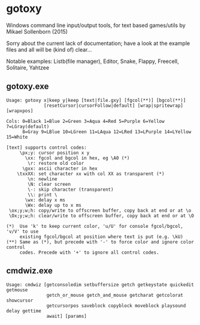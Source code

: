 # gotoxy
Windows command line input/output tools, for text based games/utils by Mikael Sollenborn (2015)

Sorry about the current lack of documentation; have a look at the example files and all will be (kind of) clear...

Notable examples: Listb(file manager), Editor, Snake, Flappy, Freecell, Solitaire, Yahtzee


gotoxy.exe
----------
```
Usage: gotoxy x|keep y|keep [text|file.gxy] [fgcol(**)] [bgcol(**)]
              [resetCursor|cursorFollow|default] [wrap|spritewrap] [wrapxpos]

Cols: 0=Black 1=Blue 2=Green 3=Aqua 4=Red 5=Purple 6=Yellow 7=LGray(default)
      8=Gray 9=LBlue 10=LGreen 11=LAqua 12=LRed 13=LPurple 14=LYellow 15=White

[text] supports control codes:
     \px;y: cursor position x y
       \xx: fgcol and bgcol in hex, eg \A0 (*)
        \r: restore old color
      \gxx: ascii character in hex
    \txxXX: set character xx with col XX as transparent (*)
        \n: newline
        \N: clear screen
        \-: skip character (transparent)
        \\: print \
       \wx: delay x ms
       \Wx: delay up to x ms
 \ox;y;w;h: copy/write to offscreen buffer, copy back at end or at \o
 \Ox;y;w;h: clear/write to offscreen buffer, copy back at end or at \O

(*)  Use 'k' to keep current color, 'u/U' for console fgcol/bgcol, 'v/V' to use
     existing fgcol/bgcol at position where text is put (e.g. \kU)
(**) Same as (*), but precede with '-' to force color and ignore color control
     codes. Precede with '+' to ignore all control codes. 
```

cmdwiz.exe
----------
```
Usage: cmdwiz [getconsoledim setbuffersize getch getkeystate quickedit getmouse
               getch_or_mouse getch_and_mouse getcharat getcolorat showcursor
               getcursorpos saveblock copyblock moveblock playsound delay gettime
               await] [params]
```
